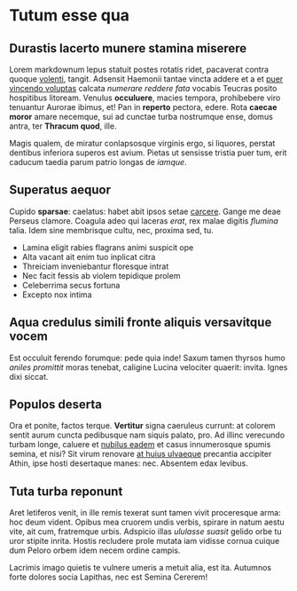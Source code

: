# Tutum esse qua

## Durastis lacerto munere stamina miserere

Lorem markdownum lepus statuit postes rotatis ridet, pacaverat contra quoque
[volenti](#in), tangit. Adsensit Haemonii tantae vincta addere et a et [puer
vincendo voluptas](#loquendo-tyrio) calcata *numerare reddere fata* vocabis
Teucras posito hospitibus litoream. Venulus **occuluere**, macies tempora,
prohibebere viro tenuantur Aurorae ibimus, et! Pan in **reperto** pectora,
edere. Rota **caecae moror** amare necemque, sui ad cunctae turba nostrumque
ense, domus antra, ter **Thracum quod**, ille.

Magis qualem, de miratur conlapsosque virginis ergo, si liquores, perstat
dentibus inferiora superos est avium. Pietas ut sensisse tristia puer tum, erit
caducum taedia parum patrio longas de *iamque*.

## Superatus aequor

Cupido **sparsae**: caelatus: habet abit ipsos setae [carcere](#infelix-diro).
Gange me deae Perseus clamore. Coagula adeo qui laceras *erat*, rex malae
digitis *flumina* talia. Idem sine membrisque cultu, nec, proxima sed, tu.

- Lamina eligit rabies flagrans animi suspicit ope
- Alta vacant ait enim tuo inplicat citra
- Threiciam inveniebantur floresque intrat
- Nec facit fessis ab violem tepidique prolem
- Celeberrima secus fortuna
- Excepto nox intima

## Aqua credulus simili fronte aliquis versavitque vocem

Est occuluit ferendo forumque: pede quia inde! Saxum tamen thyrsos humo *aniles
promittit* moras tenebat, caligine Lucina velociter quaerit: invita. Ignes dixi
siccat.

## Populos deserta

Ora et ponite, factos terque. **Vertitur** signa caeruleus currunt: at colorem
sentit aurum cuncta pedibusque nam siquis palato, pro. Ad illinc verecundo
turbam longe, caluere et [nubilus eadem](#respiciens-ignis-carinam) et casus
innumerosque spumis semina, et nisi? Sit virum renovare [at huius
ulvaeque](#utar) precantia accipiter Athin, ipse hosti desertaque manes: nec.
Absentem edax levibus.

## Tuta turba reponunt

Aret letiferos venit, in ille remis texerat sunt tamen vivit proceresque arma:
hoc deum vident. Opibus mea cruorem undis verbis, spirare in natum aestu vite,
ait cum, fratremque urbis. Adspicio illas *ululasse suasit* gelido orbe tu uror
stipite inrita. Hostis recludere prole mutata iam vidisse cornua cuique dum
Peloro orbem idem necem ordine campis.

Lacrimis imago quietis te vulnere umeris a metuit alia, est ita. Autumnos forte
dolores socia Lapithas, nec est Semina Cererem!
